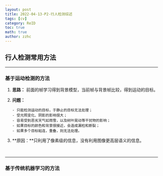 ```yaml
---
layout: post
title: 2022-04-13-P2-行人检测综述 
tags: [cv]
category: ReID
toc: true
math: true
author: zzhc
---
```



## 行人检测常用方法

***

### 基于运动检测的方法

 1. **思路：** 前面的帧学习得到背景模型，当前帧与背景帧比较，得到运动的目标。
 2. **问题：** 
    
        - 只能检测运动的目标，于静止的目标无法处理；
        - 受光照变化、阴影的影响很大；
        - 容易受到恶劣天气如雨雪，以及树叶晃动等干扰物的影响；
        - 如果目标的颜色和背景很接近，会造成漏检和断裂；
        - 如果多个目标粘连，重叠，则无法处理。

3. **原因：**只利用了像素级的信息，没有利用图像更高层语义的信息。

<br>

***

### 基于传统机器学习的方法

